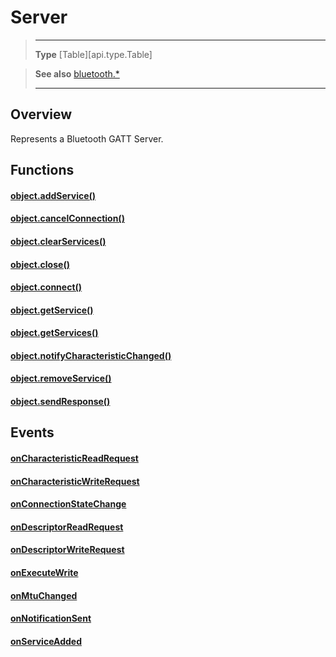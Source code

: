 # Server

> --------------------- ------------------------------------------------------------------------------------------
> __Type__              [Table][api.type.Table]


> __See also__          [bluetooth.*](/plugin/bluetooth.md)
> --------------------- ------------------------------------------------------------------------------------------

## Overview

Represents a Bluetooth GATT Server.

## Functions

#### [object.addService()](/plugin/bluetooth/type/Server/addService.md)

#### [object.cancelConnection()](/plugin/bluetooth/type/Server/cancelConnection.md)

#### [object.clearServices()](/plugin/bluetooth/type/Server/clearServices.md)

#### [object.close()](/plugin/bluetooth/type/Server/close.md)

#### [object.connect()](/plugin/bluetooth/type/Server/connect.md)

#### [object.getService()](/plugin/bluetooth/type/Server/getService.md)

#### [object.getServices()](/plugin/bluetooth/type/Server/getServices.md)

#### [object.notifyCharacteristicChanged()](/plugin/bluetooth/type/Server/notifyCharacteristicChanged.md)

#### [object.removeService()](/plugin/bluetooth/type/Server/removeService.md)

#### [object.sendResponse()](/plugin/bluetooth/type/Server/sendResponse.md)

## Events

#### [onCharacteristicReadRequest](/plugin/bluetooth/type/Server/event/onCharacteristicReadRequest/index.md)

#### [onCharacteristicWriteRequest](/plugin/bluetooth/type/Server/event/onCharacteristicWriteRequest/index.md)

#### [onConnectionStateChange](/plugin/bluetooth/type/Server/event/onConnectionStateChange/index.md)

#### [onDescriptorReadRequest](/plugin/bluetooth/type/Server/event/onDescriptorReadRequest/index.md)

#### [onDescriptorWriteRequest](/plugin/bluetooth/type/Server/event/onDescriptorWriteRequest/index.md)

#### [onExecuteWrite](/plugin/bluetooth/type/Server/event/onExecuteWrite/index.md)

#### [onMtuChanged](/plugin/bluetooth/type/Server/event/onMtuChanged/index.md)

#### [onNotificationSent](/plugin/bluetooth/type/Server/event/onNotificationSent/index.md)

#### [onServiceAdded](/plugin/bluetooth/type/Server/event/onServiceAdded/index.md)
